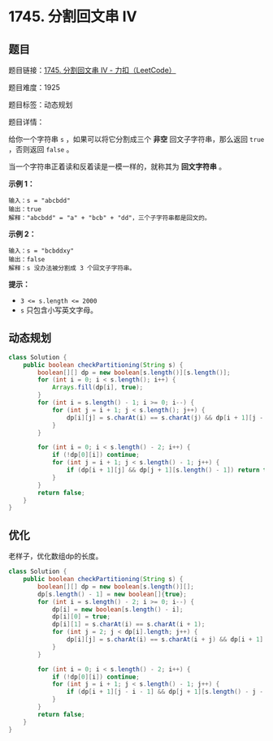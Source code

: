 # 1745. 分割回文串 IV

## 题目

题目链接：[1745. 分割回文串 IV - 力扣（LeetCode）](https://leetcode.cn/problems/palindrome-partitioning-iv/description/)

题目难度：1925

题目标签：动态规划

题目详情：

给你一个字符串 `s` ，如果可以将它分割成三个 **非空** 回文子字符串，那么返回 `true` ，否则返回 `false` 。

当一个字符串正着读和反着读是一模一样的，就称其为 **回文字符串** 。

**示例 1：**

```
输入：s = "abcbdd"
输出：true
解释："abcbdd" = "a" + "bcb" + "dd"，三个子字符串都是回文的。
```

**示例 2：**

```
输入：s = "bcbddxy"
输出：false
解释：s 没办法被分割成 3 个回文子字符串。
```

**提示：**

- `3 <= s.length <= 2000`
- `s` 只包含小写英文字母。



## 动态规划

``` java
class Solution {
    public boolean checkPartitioning(String s) {
        boolean[][] dp = new boolean[s.length()][s.length()];
        for (int i = 0; i < s.length(); i++) {
            Arrays.fill(dp[i], true);
        }
        for (int i = s.length() - 1; i >= 0; i--) {
            for (int j = i + 1; j < s.length(); j++) {
                dp[i][j] = s.charAt(i) == s.charAt(j) && dp[i + 1][j - 1];
            }
        }

        for (int i = 0; i < s.length() - 2; i++) {
            if (!dp[0][i]) continue;
            for (int j = i + 1; j < s.length() - 1; j++) {
                if (dp[i + 1][j] && dp[j + 1][s.length() - 1]) return true;
            }
        }
        return false;
    }
}
```



## 优化

老样子，优化数组dp的长度。

``` java
class Solution {
    public boolean checkPartitioning(String s) {
        boolean[][] dp = new boolean[s.length()][];
        dp[s.length() - 1] = new boolean[]{true};
        for (int i = s.length() - 2; i >= 0; i--) {
            dp[i] = new boolean[s.length() - i];
            dp[i][0] = true;
            dp[i][1] = s.charAt(i) == s.charAt(i + 1);
            for (int j = 2; j < dp[i].length; j++) {
                dp[i][j] = s.charAt(i) == s.charAt(i + j) && dp[i + 1][j - 2];
            }
        }

        for (int i = 0; i < s.length() - 2; i++) {
            if (!dp[0][i]) continue;
            for (int j = i + 1; j < s.length() - 1; j++) {
                if (dp[i + 1][j - i - 1] && dp[j + 1][s.length() - j - 2]) return true;
            }
        }
        return false;
    }
}
```



